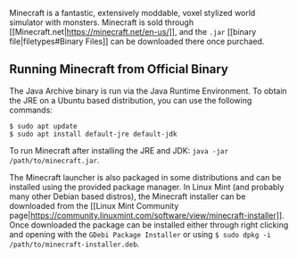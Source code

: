 Minecraft is a fantastic, extensively moddable, voxel stylized world simulator with monsters. Minecraft is sold through [[Minecraft.net|https://minecraft.net/en-us/]], and the `.jar` [[binary file|filetypes#Binary Files]] can be downloaded there once purchaed.

## Running Minecraft from Official Binary

The Java Archive binary is run via the Java Runtime Environment. To obtain the JRE on a Ubuntu based distribution, you can use the following commands:

```
$ sudo apt update
$ sudo apt install default-jre default-jdk
```

To run Minecraft after installing the JRE and JDK: `java -jar /path/to/minecraft.jar`. 

The Minecraft launcher is also packaged in some distributions and can be installed using the provided package manager. In Linux Mint (and probably many other Debian based distros), the Minecraft installer can be downloaded from the [[Linux Mint Community page|https://community.linuxmint.com/software/view/minecraft-installer]]. Once downloaded the package can be installed either through right clicking and opening with the `GDebi Package Installer` or using `$ sudo dpkg -i /path/to/minecraft-installer.deb`.
